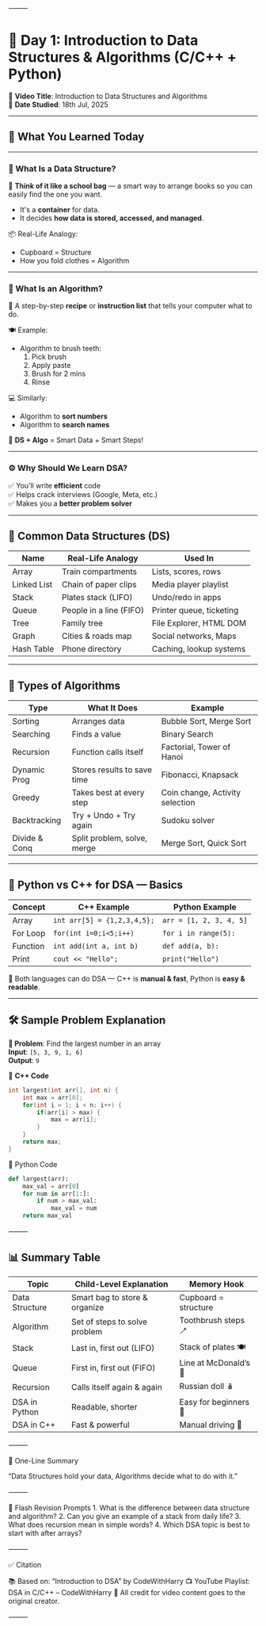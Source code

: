 ⸻

# 🧠 Day 1: Introduction to Data Structures & Algorithms (C/C++ + Python)

🎥 **Video Title**: Introduction to Data Structures and Algorithms  
📅 **Date Studied**: 18th Jul, 2025 

---

## 📌 What You Learned Today

---

### 🧩 What Is a Data Structure?

👶 **Think of it like a school bag** — a smart way to arrange books so you can easily find the one you want.

- It's a **container** for data.
- It decides **how data is stored, accessed, and managed**.

📦 Real-Life Analogy:
- Cupboard = Structure
- How you fold clothes = Algorithm

---

### 🔄 What Is an Algorithm?

👶 A step-by-step **recipe** or **instruction list** that tells your computer what to do.

🍽️ Example:
- Algorithm to brush teeth:
  1. Pick brush
  2. Apply paste
  3. Brush for 2 mins
  4. Rinse

💻 Similarly:
- Algorithm to **sort numbers**
- Algorithm to **search names**

🧠 **DS + Algo** = Smart Data + Smart Steps!

---

### ⚙️ Why Should We Learn DSA?

✅ You’ll write **efficient** code  
✅ Helps crack interviews (Google, Meta, etc.)  
✅ Makes you a **better problem solver**

---

## 🧠 Common Data Structures (DS)

| Name           | Real-Life Analogy     | Used In                  |
|----------------|------------------------|---------------------------|
| Array          | Train compartments     | Lists, scores, rows       |
| Linked List    | Chain of paper clips   | Media player playlist     |
| Stack          | Plates stack (LIFO)    | Undo/redo in apps         |
| Queue          | People in a line (FIFO)| Printer queue, ticketing  |
| Tree           | Family tree            | File Explorer, HTML DOM   |
| Graph          | Cities & roads map     | Social networks, Maps     |
| Hash Table     | Phone directory        | Caching, lookup systems   |

---

## 🔁 Types of Algorithms

| Type         | What It Does                      | Example                         |
|--------------|------------------------------------|----------------------------------|
| Sorting      | Arranges data                     | Bubble Sort, Merge Sort          |
| Searching    | Finds a value                     | Binary Search                    |
| Recursion    | Function calls itself             | Factorial, Tower of Hanoi        |
| Dynamic Prog | Stores results to save time       | Fibonacci, Knapsack              |
| Greedy       | Takes best at every step          | Coin change, Activity selection  |
| Backtracking | Try + Undo + Try again            | Sudoku solver                    |
| Divide & Conq| Split problem, solve, merge       | Merge Sort, Quick Sort           |

---

## 💬 Python vs C++ for DSA — Basics

| Concept         | C++ Example                     | Python Example                     |
|------------------|--------------------------------|-------------------------------------|
| Array            | `int arr[5] = {1,2,3,4,5};`     | `arr = [1, 2, 3, 4, 5]`             |
| For Loop         | `for(int i=0;i<5;i++)`         | `for i in range(5):`                |
| Function         | `int add(int a, int b)`        | `def add(a, b):`                    |
| Print            | `cout << "Hello";`             | `print("Hello")`                    |

🧠 Both languages can do DSA — C++ is **manual & fast**, Python is **easy & readable**.

---

## 🛠 Sample Problem Explanation

**🎯 Problem**: Find the largest number in an array  
**Input**: `[5, 3, 9, 1, 6]`  
**Output**: `9`

🔎 **C++ Code**
```cpp
int largest(int arr[], int n) {
    int max = arr[0];
    for(int i = 1; i < n; i++) {
        if(arr[i] > max) {
            max = arr[i];
        }
    }
    return max;
}
```

🐍 Python Code
```python
def largest(arr):
    max_val = arr[0]
    for num in arr[1:]:
        if num > max_val:
            max_val = num
    return max_val

```
⸻

## 📊 Summary Table

| Topic           | Child-Level Explanation        | Memory Hook              |
|------------------|-------------------------------|---------------------------|
| Data Structure   | Smart bag to store & organize | Cupboard = structure      |
| Algorithm        | Set of steps to solve problem | Toothbrush steps 🪥        |
| Stack            | Last in, first out (LIFO)     | Stack of plates 🍽️        |
| Queue            | First in, first out (FIFO)    | Line at McDonald’s 🍔      |
| Recursion        | Calls itself again & again    | Russian doll 🪆            |
| DSA in Python    | Readable, shorter             | Easy for beginners 🐍     |
| DSA in C++       | Fast & powerful               | Manual driving 🚗         |


⸻

💬 One-Line Summary

“Data Structures hold your data, Algorithms decide what to do with it.”

⸻

🔁 Flash Revision Prompts
	1.	What is the difference between data structure and algorithm?
	2.	Can you give an example of a stack from daily life?
	3.	What does recursion mean in simple words?
	4.	Which DSA topic is best to start with after arrays?

⸻

✅ Citation

📚 Based on: “Introduction to DSA” by CodeWithHarry
📺 YouTube Playlist: DSA in C/C++ – CodeWithHarry
🧠 All credit for video content goes to the original creator.

⸻
